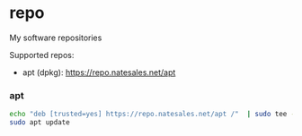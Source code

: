 # repo
My software repositories

Supported repos:
- apt (dpkg): https://repo.natesales.net/apt

### apt

```bash
echo "deb [trusted=yes] https://repo.natesales.net/apt /"  | sudo tee -a /etc/apt/sources.list.d/natesales.list
sudo apt update
```
